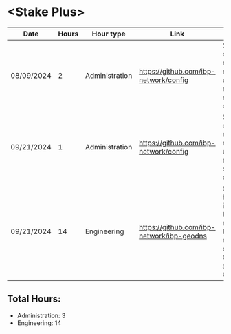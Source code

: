 # \<Stake Plus\>
| Date | Hours | Hour type | Link | Description | 
|---|---|---|---|---|
| 08/09/2024 | 2 | Administration | https://github.com/ibp-network/config | Spent ~2hrs doing member management, updating members & services configs
| 09/21/2024 | 1 | Administration | https://github.com/ibp-network/config | Spent ~1hrs doing member management, updating members & services configs
| 09/21/2024 | 14 | Engineering | https://github.com/ibp-network/ibp-geodns | Spent ~14 hours coding, implementing, testing and monitoring IBP-Geodns module after completion of CheckWss and CheckSsl. 

## Total Hours:
- Administration: 3
- Engineering: 14
